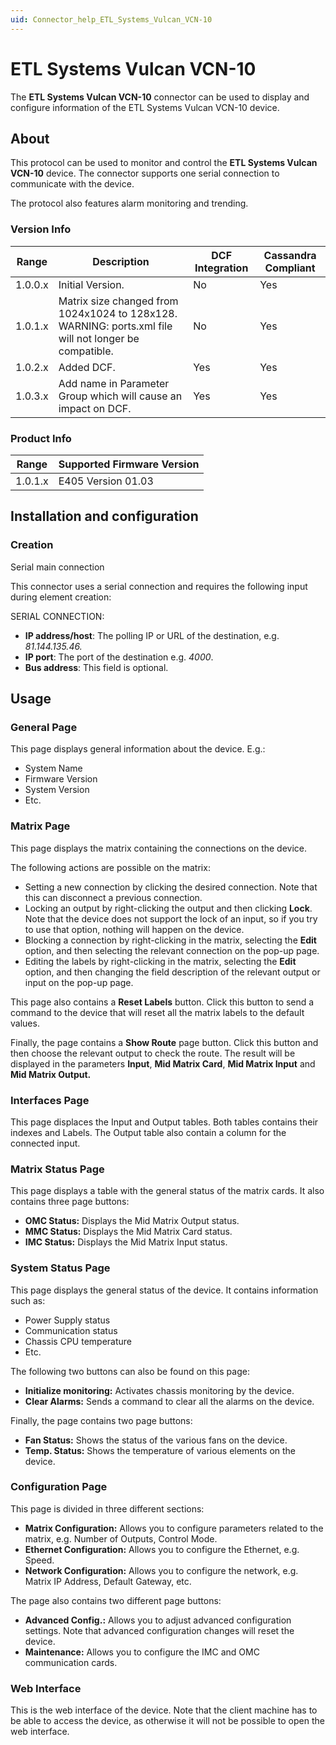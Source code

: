 ```yaml
---
uid: Connector_help_ETL_Systems_Vulcan_VCN-10
---
```


# ETL Systems Vulcan VCN-10

The **ETL Systems Vulcan VCN-10** connector can be used to display and configure information of the ETL Systems Vulcan VCN-10 device.

## About

This protocol can be used to monitor and control the **ETL Systems Vulcan VCN-10** device. The connector supports one serial connection to communicate with the device.

The protocol also features alarm monitoring and trending.

### Version Info

| **Range** | **Description**                                                                                                | **DCF Integration** | **Cassandra Compliant** |
|------------------|---------------------------------------------------------------------------------------------------------|---------------------|-------------------------|
| 1.0.0.x          | Initial Version.                                                                                        | No                  | Yes                     |
| 1.0.1.x          | Matrix size changed from 1024x1024 to 128x128. WARNING: ports.xml file will not longer be compatible.   | No                  | Yes                     |
| 1.0.2.x          | Added DCF.                                                                                              | Yes                 | Yes                     |
| 1.0.3.x          | Add name in Parameter Group which will cause an impact on DCF.                                          | Yes                 | Yes                     |

### Product Info

| Range | Supported Firmware Version |
|------------------|-----------------------------|
| 1.0.1.x          | E405 Version 01.03          |

## Installation and configuration

### Creation

Serial main connection

This connector uses a serial connection and requires the following input during element creation:

SERIAL CONNECTION:

- **IP address/host**: The polling IP or URL of the destination, e.g. *81.144.135.46.*
- **IP port**: The port of the destination e.g. *4000*.
- **Bus address**: This field is optional.

## Usage

### General Page

This page displays general information about the device. E.g.:

- System Name
- Firmware Version
- System Version
- Etc.

### Matrix Page

This page displays the matrix containing the connections on the device.

The following actions are possible on the matrix:

- Setting a new connection by clicking the desired connection. Note that this can disconnect a previous connection.
- Locking an output by right-clicking the output and then clicking **Lock**. Note that the device does not support the lock of an input, so if you try to use that option, nothing will happen on the device.
- Blocking a connection by right-clicking in the matrix, selecting the **Edit** option, and then selecting the relevant connection on the pop-up page.
- Editing the labels by right-clicking in the matrix, selecting the **Edit** option, and then changing the field description of the relevant output or input on the pop-up page.

This page also contains a **Reset Labels** button. Click this button to send a command to the device that will reset all the matrix labels to the default values.

Finally, the page contains a **Show Route** page button. Click this button and then choose the relevant output to check the route. The result will be displayed in the parameters **Input**, **Mid Matrix Card**, **Mid Matrix Input** and **Mid Matrix Output.**

### Interfaces Page
This page displaces the Input and Output tables. Both tables contains their indexes and Labels. The Output table also contain a column for the connected input.

### Matrix Status Page

This page displays a table with the general status of the matrix cards. It also contains three page buttons:

- **OMC Status:** Displays the Mid Matrix Output status.
- **MMC Status:** Displays the Mid Matrix Card status.
- **IMC Status:** Displays the Mid Matrix Input status.

### System Status Page

This page displays the general status of the device. It contains information such as:

- Power Supply status
- Communication status
- Chassis CPU temperature
- Etc.

The following two buttons can also be found on this page:

- **Initialize monitoring:** Activates chassis monitoring by the device.
- **Clear Alarms:** Sends a command to clear all the alarms on the device.

Finally, the page contains two page buttons:

- **Fan Status:** Shows the status of the various fans on the device.
- **Temp. Status:** Shows the temperature of various elements on the device.

### Configuration Page

This page is divided in three different sections:

- **Matrix Configuration:** Allows you to configure parameters related to the matrix, e.g. Number of Outputs, Control Mode.
- **Ethernet Configuration:** Allows you to configure the Ethernet, e.g. Speed.
- **Network Configuration:** Allows you to configure the network, e.g. Matrix IP Address, Default Gateway, etc.

The page also contains two different page buttons:

- **Advanced Config.:** Allows you to adjust advanced configuration settings. Note that advanced configuration changes will reset the device.
- **Maintenance:** Allows you to configure the IMC and OMC communication cards.

### Web Interface

This is the web interface of the device. Note that the client machine has to be able to access the device, as otherwise it will not be possible to open the web interface.
